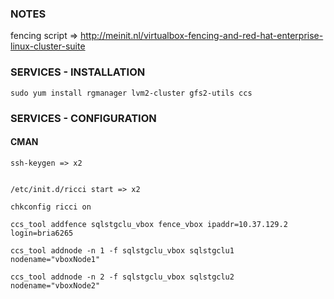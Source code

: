 ### NOTES

fencing script => http://meinit.nl/virtualbox-fencing-and-red-hat-enterprise-linux-cluster-suite 

### SERVICES - INSTALLATION

    sudo yum install rgmanager lvm2-cluster gfs2-utils ccs

### SERVICES - CONFIGURATION

#### CMAN

    ssh-keygen => x2


    /etc/init.d/ricci start => x2

    chkconfig ricci on

    ccs_tool addfence sqlstgclu_vbox fence_vbox ipaddr=10.37.129.2 login=bria6265
    
    ccs_tool addnode -n 1 -f sqlstgclu_vbox sqlstgclu1  nodename="vboxNode1"
    
    ccs_tool addnode -n 2 -f sqlstgclu_vbox sqlstgclu2  nodename="vboxNode2"

